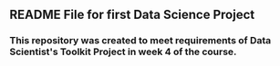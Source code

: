 ## README File for first Data Science Project
 
### This repository was created to meet requirements of Data Scientist's Toolkit Project in week 4 of the course.